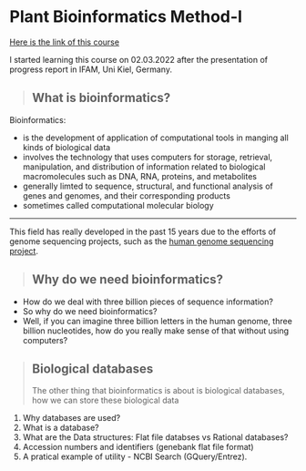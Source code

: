 # **Plant Bioinformatics Method-I** 
[Here is the link of this course](https://www.coursera.org/learn/bioinformatics-methods-1/lecture/gnPjk/lecture)

I started learning this course on 02.03.2022 after the presentation of progress report in IFAM, Uni Kiel, Germany.

> ## **What is bioinformatics?**
Bioinformatics:
- is the development of application of computational tools in manging all kinds of biological data
- involves the technology that uses computers for storage, retrieval, manipulation, and distribution of information related to biological macromolecules such as DNA, RNA, proteins, and metabolites
- generally limted to sequence, structural, and functional analysis of genes and genomes, and their corresponding products
- sometimes called computational molecular biology
---
This field has really developed in the past 15 years due to the efforts of genome sequencing projects, such as the [human genome sequencing project](https://www.genome.gov/human-genome-project).

> ## **Why do we need bioinformatics?**

- How do we deal with three billion pieces of sequence information? 
- So why do we need bioinformatics? 
- Well, if you can imagine three billion letters in the human genome, three billion nucleotides, how do you really make sense of that without using computers? 

> ## Biological databases
> The other thing that bioinformatics is about is biological databases, how we can store these biological data
1. Why databases are used?
2. What is a database?
3. What are the Data structures: Flat file databses vs Rational databases?
4. Accession numbers and identifiers (genebank flat file format)
5. A pratical example of utility - NCBI Search (GQuery/Entrez).